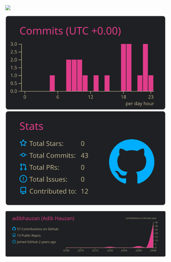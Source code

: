 [![](https://raw.githubusercontent.com/vn7n24fzkq/github-profile-summary-cards-example/master/profile-summary-card-output/bear/1-repos-per-language.svg)](https://github.com/vn7n24fzkq/github-profile-summary-cards)

[![](https://raw.githubusercontent.com/adibhauzan/adibhauzan/master/profile-summary-card-output/bear/4-productive-time.svg)](https://github.com/vn7n24fzkq/github-profile-summary-cards)
[![](https://raw.githubusercontent.com/adibhauzan/adibhauzan/master/profile-summary-card-output/bear/3-stats.svg)](https://github.com/vn7n24fzkq/github-profile-summary-cards)


[![](https://raw.githubusercontent.com/adibhauzan/adibhauzan/master/profile-summary-card-output/bear/0-profile-details.svg)](https://github.com/vn7n24fzkq/github-profile-summary-cards)
